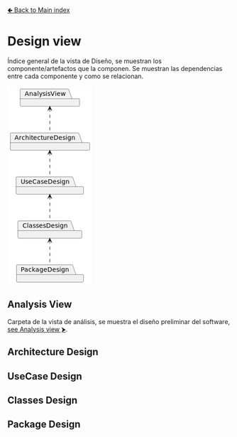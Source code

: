 [🢀 Back to Main index](./main-index.md)

# Design view
Índice general de la vista de Diseño, se muestran los componente/artefactos que la componen.
Se muestran las dependencias entre cada componente y como se relacionan.

![](../out/DesignView/DesignView.png)


## Analysis View
Carpeta de la vista de análisis, se muestra el diseño preliminar del software,
[see Analysis view ⮞](./analysis-view.md).


## Architecture Design
## UseCase Design
## Classes Design
## Package Design